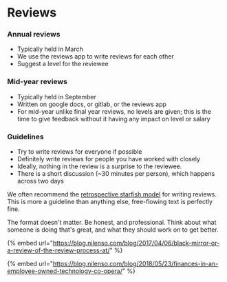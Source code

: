 # Reviews

### Annual reviews

* Typically held in March 
* We use the reviews app to write reviews for each other
* Suggest a level for the reviewee

### Mid-year reviews

* Typically held in September
* Written on google docs, or gitlab, or the reviews app
* For mid-year unlike final year reviews, no levels are given; this is the time to give feedback without it having any impact on level or salary

### Guidelines

* Try to write reviews for everyone if possible
* Definitely write reviews for people you have worked with closely
* Ideally, nothing in the review is a surprise to the reviewee.
* There is a short discussion \(~30 minutes per person\), which happens across two days

We often recommend the [retrospective starfish model](https://app.gitbook.com/@nilenso/s/playbook/~/drafts/-LlF1l1IVjLjKpmIF5fu/primary/process/reviews/guidelines-on-giving-reviews) for writing reviews. This is more a guideline than anything else, free-flowing text is perfectly fine.

The format doesn't matter. Be honest, and professional. Think about what someone is doing that's great, and what they should work on to get better.

{% embed url="https://blog.nilenso.com/blog/2017/04/06/black-mirror-or-a-review-of-the-review-process-at/" %}

{% embed url="https://blog.nilenso.com/blog/2018/05/23/finances-in-an-employee-owned-technology-co-opera/" %}

